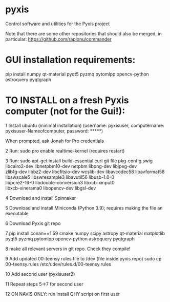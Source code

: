 # pyxis
Control software and utilities for the Pyxis project

Note that there are some other repositories that should also be merged, in particular:
https://github.com/raplonu/commander

# GUI installation requirements:
pip install numpy qt-material pyqt5 pyzmq pytomlpp opencv-python astroquery pyqtgraph

# TO INSTALL on a fresh Pyxis computer (not for the Gui!):
1 Install ubuntu  (minimal installation) (username: pyxisuser, computername: pyxisuser-Nameofcomputer, password: *****)

When prompted, ask Jonah for Pro credentials

2 Run: sudo pro enable realtime-kernel
(requires restart)

3 Run: sudo apt-get install build-essential curl git file pkg-config swig \
       libcairo2-dev libnetpbm10-dev netpbm libpng-dev libjpeg-dev \
       zlib1g-dev libbz2-dev libcfitsio-dev wcslib-dev libavcodec58 libavformat58 \
libswscale5 libswresample3 libavutil56 libusb-1.0-0 \
libpcre2-16-0 libdouble-conversion3 libxcb-xinput0 \
libxcb-xinerama0 libopencv-dev libgsl-dev

4 Download and install Spinnaker

5 Download and install Miniconda (Python 3.9); requires making the file an executable

6 Download Pyxis git repo

7 pip install conan==1.59 cmake numpy scipy astropy qt-material matplotlib pyqt5 pyzmq pytomlpp opencv-python astroquery pyqtgraph

8 make all relevant servers in git repo. Check they compile!

9 Add updated 00-teensy rules file to /dev (file inside pyxis repo)
sudo cp 00-teensy.rules /etc/udev/rules.d/00-teensy.rules

10 Add second user (pyxisuser2)

11 Repeat steps 5->7 for second user

12 ON NAVIS ONLY: run install QHY script on first user

